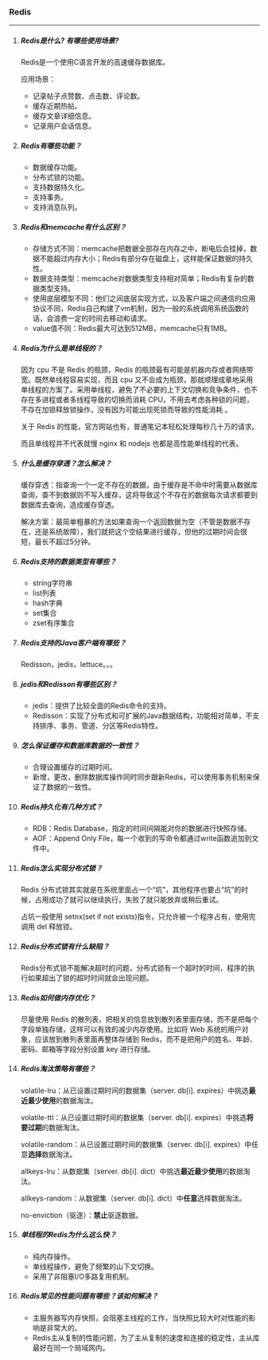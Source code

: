 ### Redis

***

1. ##### Redis是什么? 有哪些使用场景?

   Redis是一个使用C语言开发的高速缓存数据库。

   应用场景：

   - 记录帖子点赞数、点击数、评论数。
   - 缓存近期热帖。
   - 缓存文章详细信息。
   - 记录用户会话信息。

2. ##### Redis有哪些功能？

   - 数据缓存功能。
   - 分布式锁的功能。
   - 支持数据持久化。
   - 支持事务。
   - 支持消息队列。

3. ##### Redis和memcache有什么区别？

   - 存储方式不同：memcache把数据全部存在内存之中，断电后会挂掉，数据不能超过内存大小；Redis有部分存在磁盘上，这样能保证数据的持久性。
   - 数据支持类型：memcache对数据类型支持相对简单；Redis有复杂的数据类型支持。
   - 使用底层模型不同：他们之间底层实现方式，以及客户端之间通信的应用协议不同，Redis自己构建了vm机制，因为一般的系统调用系统函数的话，会浪费一定的时间去移动和请求。
   - value值不同：Redis最大可达到512MB，memcache只有1MB。

4. ##### Redis为什么是单线程的？

   因为 cpu 不是 Redis 的瓶颈，Redis 的瓶颈最有可能是机器内存或者网络带宽。既然单线程容易实现，而且 cpu 又不会成为瓶颈，那就顺理成章地采用单线程的方案了。采用单线程，避免了不必要的上下文切换和竞争条件，也不存在多进程或者多线程导致的切换而消耗 CPU，不用去考虑各种锁的问题，不存在加锁释放锁操作，没有因为可能出现死锁而导致的性能消耗 。

   关于 Redis 的性能，官方网站也有，普通笔记本轻松处理每秒几十万的请求。

   而且单线程并不代表就慢 nginx 和 nodejs 也都是高性能单线程的代表。

5. ##### 什么是缓存穿透？怎么解决？

   缓存穿透：指查询一个一定不存在的数据，由于缓存是不命中时需要从数据库查询，查不到数据则不写入缓存，这将导致这个不存在的数据每次请求都要到数据库去查询，造成缓存穿透。

   解决方案：最简单粗暴的方法如果查询一个返回数据为空（不管是数据不存在，还是系统故障），我们就把这个空结果进行缓存，但他的过期时间会很短，最长不超过5分钟。

6. ##### Redis支持的数据类型有哪些？

   - string字符串
   - list列表
   - hash字典
   - set集合
   - zset有序集合

7. ##### Redis支持的Java客户端有哪些？

   Redisson，jedis，lettuce。。。

8. ##### jedis和Redisson有哪些区别？

   - jedis：提供了比较全面的Redis命令的支持。
   - Redisson：实现了分布式和可扩展的Java数据结构，功能相对简单，不支持排序、事务、管道、分区等Redis特性。

9. ##### 怎么保证缓存和数据库数据的一致性？

   - 合理设置缓存的过期时间。
   - 新增，更改，删除数据库操作同时同步跟新Redis，可以使用事务机制来保证了数据的一致性。

10. ##### Redis持久化有几种方式？

    - RDB：Redis Database，指定的时间间隔能对你的数据进行快照存储。
    - AOF：Append Only File，每一个收到的写命令都通过write函数追加到文件中。

11. ##### Redis怎么实现分布式锁？

    Redis 分布式锁其实就是在系统里面占一个“坑”，其他程序也要占“坑”的时候，占用成功了就可以继续执行，失败了就只能放弃或稍后重试。

    占坑一般使用 setnx(set if not exists)指令，只允许被一个程序占有，使用完调用 del 释放锁。

12. ##### Redis分布式锁有什么缺陷？

    Redis分布式锁不能解决超时的问题，分布式锁有一个超时的时间，程序的执行如果超出了锁的超时时间就会出现问题。

13. ##### Redis如何做内存优化？

    尽量使用 Redis 的散列表，把相关的信息放到散列表里面存储，而不是把每个字段单独存储，这样可以有效的减少内存使用。比如将 Web 系统的用户对象，应该放到散列表里面再整体存储到 Redis，而不是把用户的姓名、年龄、密码、邮箱等字段分别设置 key 进行存储。 

14. ##### Redis淘汰策略有哪些？

    volatile-lru：从已设置过期时间的数据集（server. db[i]. expires）中挑选**最近最少使用**的数据淘汰。

    volatile-ttl：从已设置过期时间的数据集（server. db[i]. expires）中挑选**将要过期**的数据淘汰。

    volatile-random：从已设置过期时间的数据集（server. db[i]. expires）中任意**选择**数据淘汰。

    allkeys-lru：从数据集（server. db[i]. dict）中挑选**最近最少使用**的数据淘汰。

    allkeys-random：从数据集（server. db[i]. dict）中**任意**选择数据淘汰。

    no-enviction（驱逐）：**禁止**驱逐数据。

15. ##### 单线程的Redis为什么这么快？

    - 纯内存操作。
    - 单线程操作，避免了频繁的山下文切换。
    - 采用了非阻塞I/O多路复用机制。

16. ##### Redis常见的性能问题有哪些？该如何解决？

    - 主服务器写内存快照，会阻塞主线程的工作，当快照比较大时对性能的影响是非常大的。
    - Redis主从复制的性能问题，为了主从复制的速度和连接的稳定性，主从库最好在同一个局域网内。